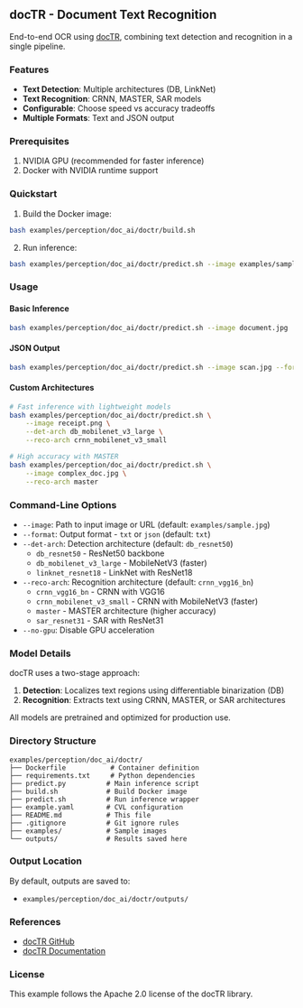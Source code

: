 ## docTR - Document Text Recognition

End-to-end OCR using [docTR](https://github.com/mindee/doctr), combining text detection and recognition in a single pipeline.

### Features

- **Text Detection**: Multiple architectures (DB, LinkNet)
- **Text Recognition**: CRNN, MASTER, SAR models
- **Configurable**: Choose speed vs accuracy tradeoffs
- **Multiple Formats**: Text and JSON output

### Prerequisites

1. NVIDIA GPU (recommended for faster inference)
2. Docker with NVIDIA runtime support

### Quickstart

1. Build the Docker image:
```bash
bash examples/perception/doc_ai/doctr/build.sh
```

2. Run inference:
```bash
bash examples/perception/doc_ai/doctr/predict.sh --image examples/sample.jpg
```

### Usage

#### Basic Inference
```bash
bash examples/perception/doc_ai/doctr/predict.sh --image document.jpg
```

#### JSON Output
```bash
bash examples/perception/doc_ai/doctr/predict.sh --image scan.jpg --format json
```

#### Custom Architectures
```bash
# Fast inference with lightweight models
bash examples/perception/doc_ai/doctr/predict.sh \
    --image receipt.png \
    --det-arch db_mobilenet_v3_large \
    --reco-arch crnn_mobilenet_v3_small

# High accuracy with MASTER
bash examples/perception/doc_ai/doctr/predict.sh \
    --image complex_doc.jpg \
    --reco-arch master
```

### Command-Line Options

- `--image`: Path to input image or URL (default: `examples/sample.jpg`)
- `--format`: Output format - `txt` or `json` (default: `txt`)
- `--det-arch`: Detection architecture (default: `db_resnet50`)
  - `db_resnet50` - ResNet50 backbone
  - `db_mobilenet_v3_large` - MobileNetV3 (faster)
  - `linknet_resnet18` - LinkNet with ResNet18
- `--reco-arch`: Recognition architecture (default: `crnn_vgg16_bn`)
  - `crnn_vgg16_bn` - CRNN with VGG16
  - `crnn_mobilenet_v3_small` - CRNN with MobileNetV3 (faster)
  - `master` - MASTER architecture (higher accuracy)
  - `sar_resnet31` - SAR with ResNet31
- `--no-gpu`: Disable GPU acceleration

### Model Details

docTR uses a two-stage approach:
1. **Detection**: Localizes text regions using differentiable binarization (DB)
2. **Recognition**: Extracts text using CRNN, MASTER, or SAR architectures

All models are pretrained and optimized for production use.

### Directory Structure

```
examples/perception/doc_ai/doctr/
├── Dockerfile           # Container definition
├── requirements.txt     # Python dependencies
├── predict.py          # Main inference script
├── build.sh            # Build Docker image
├── predict.sh          # Run inference wrapper
├── example.yaml        # CVL configuration
├── README.md           # This file
├── .gitignore          # Git ignore rules
├── examples/           # Sample images
└── outputs/            # Results saved here
```

### Output Location

By default, outputs are saved to:
- `examples/perception/doc_ai/doctr/outputs/`

### References

- [docTR GitHub](https://github.com/mindee/doctr)
- [docTR Documentation](https://mindee.github.io/doctr/)

### License

This example follows the Apache 2.0 license of the docTR library.
